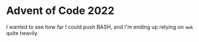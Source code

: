 # Advent of Code 2022

I wanted to see how far I could push BASH, and I'm ending up relying on `awk` quite heavily.
